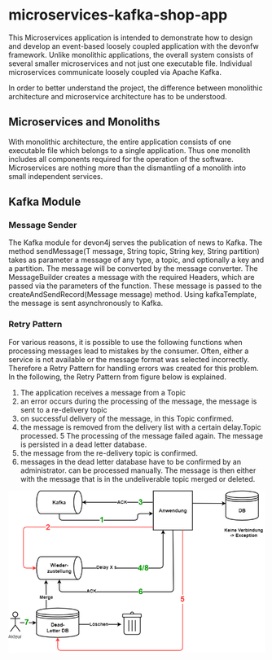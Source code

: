# microservices-kafka-shop-app
This Microservices application is intended to demonstrate how to design and develop an event-based loosely coupled application with the devonfw framework. Unlike monolithic applications, the overall system consists of several smaller microservices and not just one executable file. Individual microservices communicate loosely coupled via Apache Kafka. 

In order to better understand the project, the difference between monolithic architecture and microservice architecture has to be understood.

## Microservices and Monoliths ##
With monolithic architecture, the entire application consists of one executable file which belongs to a single application. Thus one monolith includes all components required for the operation of the software. Microservices are nothing more than the dismantling of a monolith into small independent services.

## Kafka Module ##

### Message Sender ###
The Kafka module for devon4j serves the publication of news to Kafka. The method sendMessage(T message, String topic, String key, String partition) takes as parameter a message of any type, a topic, and optionally a key and a partition. The message will be converted by the message converter. The MessageBuilder creates a message with the required Headers, which are passed via the parameters of the function. These message is passed to the createAndSendRecord(Message message) method. Using kafkaTemplate, the message is sent asynchronously to Kafka.

### Retry Pattern ###
For various reasons, it is possible to use the following functions when processing messages lead to mistakes by the consumer. Often, either a service is not available or the message format was selected incorrectly. Therefore
a Retry Pattern for handling errors was created for this problem. In the following, the Retry Pattern from figure below is explained.

1. The application receives a message from a Topic
2. an error occurs during the processing of the message, the message is sent to a re-delivery topic
3. on successful delivery of the message, in this Topic confirmed.
4. the message is removed from the delivery list with a certain delay.Topic processed.
5 The processing of the message failed again. The message is persisted in a dead letter database.
6. the message from the re-delivery topic is confirmed.
7. messages in the dead letter database have to be confirmed by an administrator. can be processed manually. The message is then either with the message that is in the undeliverable topic
merged or deleted.

![picture alt](https://github.com/NaserKa/microservices-kafka-shop-app/blob/master/Retrypattern.png "Retry Pattern")
